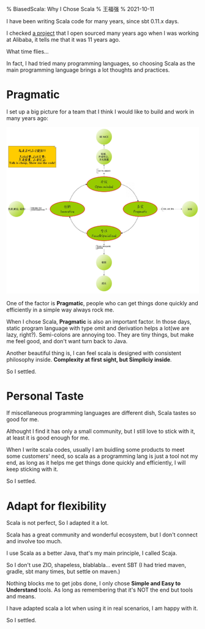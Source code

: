 % BiasedScala: Why I Chose Scala
% 王福强
% 2021-10-11


I have been writing Scala code for many years, since sbt 0.11.x days.  

I checked [a project](https://github.com/fujohnwang/hs2client) that I open sourced many years ago when I was working at Alibaba, it tells me that it was 11 years ago. 

What time flies...

In fact, I had tried many programming languages, so choosing Scala as the main programming language brings a lot thoughts and practices.

# Pragmatic

I set up a big picture for a team that I think I would like to build and work in many years ago:

![](images/dream-team.jpg)

One of the factor is **Pragmatic**, people who can get things done quickly and efficiently in a simple way always rock me. 

When I chose Scala, **Pragmatic** is also an important factor. In those days, static program language with type omit and derivation helps a lot(we are lazy, right?). Semi-colons are annoying too. They are tiny things, but make me feel good, and don't want turn back to Java.

Another beautiful thing is, I can feel scala is designed with consistent philosophy inside. **Complexity at first sight, but Simpliciy inside**. 

So I settled.

# Personal Taste

If miscellaneous programming languages are different dish, Scala tastes so good for me.

Althought I find it has only a small community, but I still love to stick with it, at least it is good enough for me. 

When I write scala codes, usually I am buidling some products to meet some customers' need, so scala as a programming lang is just a tool not my end, as long as it helps me get things done quickly and efficiently, I will keep sticking with it. 

So I settled.

# Adapt for flexibility

Scala is not perfect, So I adapted it a lot.

Scala has a great community and wonderful ecosystem, but I don't connect and involve too much.

I use Scala as a better Java, that's my main principle, I called Scaja.

So I don't use ZIO, shapeless, blablabla... event SBT (I had tried maven, gradle, sbt many times, but settle on maven.)

Nothing blocks me to get jobs done, I only chose **Simple and Easy to Understand** tools. As long as remembering that it's NOT the end but tools and means.

I have adapted scala a lot when using it in real scenarios, I am happy with it.

So I settled.



